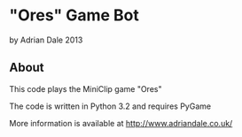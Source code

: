 "Ores" Game Bot
===============

by Adrian Dale 2013

About
-----

This code plays the MiniClip game "Ores"

The code is written in Python 3.2 and requires PyGame

More information is available at http://www.adriandale.co.uk/